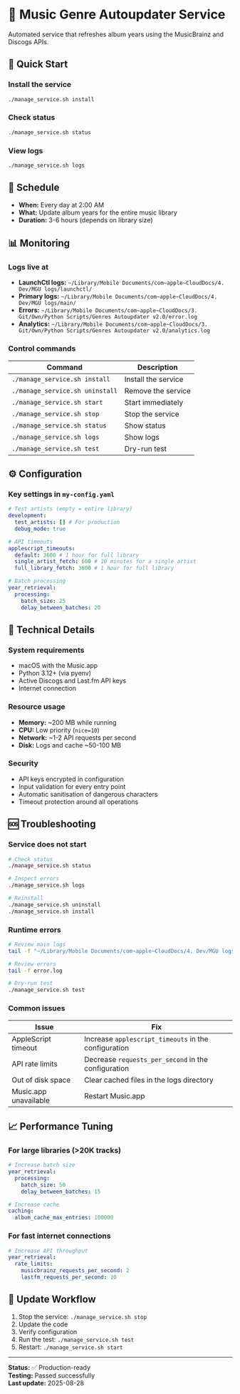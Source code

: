 # 🎵 Music Genre Autoupdater Service

Automated service that refreshes album years using the MusicBrainz and Discogs APIs.

## 🚀 Quick Start

### Install the service

```bash
./manage_service.sh install
```

### Check status

```bash
./manage_service.sh status
```

### View logs

```bash
./manage_service.sh logs
```

## 📅 Schedule

- **When:** Every day at 2:00 AM
- **What:** Update album years for the entire music library
- **Duration:** 3-6 hours (depends on library size)

## 📊 Monitoring

### Logs live at

- **LaunchCtl logs:** `~/Library/Mobile Documents/com~apple~CloudDocs/4. Dev/MGU logs/launchctl/`
- **Primary logs:** `~/Library/Mobile Documents/com~apple~CloudDocs/4. Dev/MGU logs/main/`
- **Errors:**
  `~/Library/Mobile Documents/com~apple~CloudDocs/3. Git/Own/Python Scripts/Genres Autoupdater v2.0/error.log`
- **Analytics:**
  `~/Library/Mobile Documents/com~apple~CloudDocs/3. Git/Own/Python Scripts/Genres Autoupdater v2.0/analytics.log`

### Control commands

| Command                         | Description         |
| ------------------------------- | ------------------- |
| `./manage_service.sh install`   | Install the service |
| `./manage_service.sh uninstall` | Remove the service  |
| `./manage_service.sh start`     | Start immediately   |
| `./manage_service.sh stop`      | Stop the service    |
| `./manage_service.sh status`    | Show status         |
| `./manage_service.sh logs`      | Show logs           |
| `./manage_service.sh test`      | Dry-run test        |

## ⚙️ Configuration

### Key settings in `my-config.yaml`

```yaml
# Test artists (empty = entire library)
development:
  test_artists: [] # For production
  debug_mode: true

# API timeouts
applescript_timeouts:
  default: 3600 # 1 hour for full library
  single_artist_fetch: 600 # 10 minutes for a single artist
  full_library_fetch: 3600 # 1 hour for full library

# Batch processing
year_retrieval:
  processing:
    batch_size: 25
    delay_between_batches: 20
```

## 🔧 Technical Details

### System requirements

- macOS with the Music.app
- Python 3.12+ (via pyenv)
- Active Discogs and Last.fm API keys
- Internet connection

### Resource usage

- **Memory:** ~200 MB while running
- **CPU:** Low priority (`nice=10`)
- **Network:** ~1-2 API requests per second
- **Disk:** Logs and cache ~50-100 MB

### Security

- API keys encrypted in configuration
- Input validation for every entry point
- Automatic sanitisation of dangerous characters
- Timeout protection around all operations

## 🆘 Troubleshooting

### Service does not start

```bash
# Check status
./manage_service.sh status

# Inspect errors
./manage_service.sh logs

# Reinstall
./manage_service.sh uninstall
./manage_service.sh install
```

### Runtime errors

```bash
# Review main logs
tail -f "~/Library/Mobile Documents/com~apple~CloudDocs/4. Dev/MGU logs/main/main.log"

# Review errors
tail -f error.log

# Dry-run test
./manage_service.sh test
```

### Common issues

| Issue                 | Fix                                                  |
| --------------------- | ---------------------------------------------------- |
| AppleScript timeout   | Increase `applescript_timeouts` in the configuration |
| API rate limits       | Decrease `requests_per_second` in the configuration  |
| Out of disk space     | Clear cached files in the logs directory             |
| Music.app unavailable | Restart Music.app                                    |

## 📈 Performance Tuning

### For large libraries (>20K tracks)

```yaml
# Increase batch size
year_retrieval:
  processing:
    batch_size: 50
    delay_between_batches: 15

# Increase cache
caching:
  album_cache_max_entries: 100000
```

### For fast internet connections

```yaml
# Increase API throughput
year_retrieval:
  rate_limits:
    musicbrainz_requests_per_second: 2
    lastfm_requests_per_second: 10
```

## 🔄 Update Workflow

1. Stop the service: `./manage_service.sh stop`
2. Update the code
3. Verify configuration
4. Run the test: `./manage_service.sh test`
5. Restart: `./manage_service.sh start`

---

**Status:** ✅ Production-ready  
**Testing:** Passed successfully  
**Last update:** 2025-08-28
